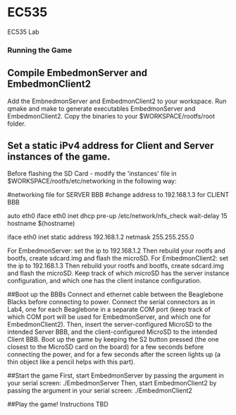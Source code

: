 # EC535
EC535 Lab

### Running the Game
## Compile EmbedmonServer and EmbedmonClient2
Add the EmbnedmonServer and EmbedmonClient2 to your workspace. 
Run qmake and make to generate executables EmbedmonServer and EmbedmonClient2. 
Copy the binaries to your $WORKSPACE/rootfs/root folder. 
## Set a static iPv4 address for Client and Server instances of the game. 
Before flashing the SD Card - modify the 'instances' file in $WORKSPACE/rootfs/etc/networking in the following way:

#networking file for SERVER BBB
#change address to 192.168.1.3 for CLIENT BBB

auto eth0
iface eth0 inet dhcp
  pre-up /etc/network/nfs_check
  wait-delay 15
  hostname $(hostname)

iface eth0 inet static
  address 192.168.1.2
  netmask 255.255.255.0

For EmbedmonServer: set the ip to 192.168.1.2
Then rebuild your rootfs and bootfs, create sdcard.img and flash the microSD.
For EmbedmonClient2: set the ip to 192.168.1.3
Then rebuild your rootfs and bootfs, create sdcard.img and flash the microSD.
Keep track of which microSD has the server instance configuration, and which one has the client instance configuration.

##Boot up the BBBs
Connect and ethernet cable between the Beaglebone Blacks before connecting to power. Connect the serial connectors as in Lab4,
one for each Beaglebone in a separate COM port (keep track of which COM port will be used for EmbedmonServer, and which one for
EmbedmonClient2).
Then, insert the server-configured MicroSD to the intended Server BBB, and the client-configured MicroSD to the intended Client BBB. 
Boot up the game by keeping the S2 button pressed (the one closest to the MicroSD card on the board) for a few seconds before connecting
the power, and for a few seconds after the screen lights up (a thin object like a pencil helps with this part). 

##Start the game
First, start EmbedmonServer by passing the argument in your serial screen: ./EmbedmonServer
Then, start EmbedmonClient2 by passing the argument in your serial screen: ./EmbedmonClient2

##Play the game!
Instructions TBD
